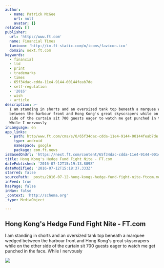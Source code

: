 ```yaml
---
author:
  - name: Patrick McGee
    url: null
    avatar: {}
related: []
publisher:
  url: 'http://www.ft.com'
  name: Financial Times
  favicon: 'http://im.ft-static.com/m/icons/favicon.ico'
  domain: next.ft.com
keywords:
  - financial
  - ltd
  - print
  - trademarks
  - times
  - 65f34dac-cdda-11e4-9144-00144feab7de
  - self-regulation
  - '2016'
  - wish
  - article
description: >-
  I am standing in shorts and an oversized tank top beneath a marquee wedged
  between the harbour front and Hong Kong's great skyscrapers while on the other
  side of the curtain sit 700 guests eager to watch me get punched in the face.
  While I nervously
inLanguage: en
app_links:
  - path: http/www.ft.com/cms/s/0/65f34dac-cdda-11e4-9144-00144feab7de.html
    type: android
    namespace: google
    package: com.ft.news
isBasedOnUrl: 'https://next.ft.com/content/65f34dac-cdda-11e4-9144-00144feab7de'
title: Hong Kong's Hedge Fund Fight Nite - FT.com
datePublished: '2016-07-12T15:19:13.809Z'
dateModified: '2016-07-12T15:18:37.333Z'
starred: false
sourcePath: _posts/2016-07-12-hong-kongs-hedge-fund-fight-nite-ftcom.md
inFeed: true
hasPage: false
inNav: false
_context: 'http://schema.org'
_type: MediaObject

---
```

<article style=""><h1>Hong Kong's Hedge Fund Fight Nite - FT.com</h1><p>I am standing in shorts and an oversized tank top beneath a marquee wedged between the harbour front and Hong Kong's great skyscrapers while on the other side of the curtain sit 700 guests eager to watch me get punched in the face. While I nervously</p><img src="http://im.ft-static.com/content/images/c5d115cf-7aba-46d6-a8c5-c8c3b60ff8a6.img" /></article>